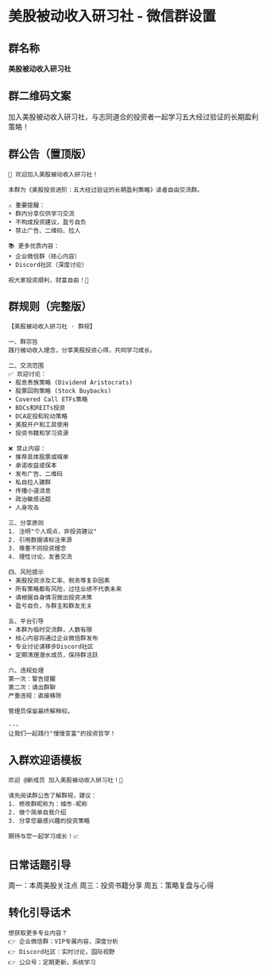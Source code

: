 # 美股被动收入研习社 - 微信群设置

## 群名称
**美股被动收入研习社**

## 群二维码文案
加入美股被动收入研习社，与志同道合的投资者一起学习五大经过验证的长期盈利策略！

## 群公告（置顶版）
```
📢 欢迎加入美股被动收入研习社！

本群为《美股投资进阶：五大经过验证的长期盈利策略》读者自由交流群。

⚠️ 重要提醒：
• 群内分享仅供学习交流
• 不构成投资建议，盈亏自负
• 禁止广告、二维码、拉人

📚 更多优质内容：
• 企业微信群（核心内容）
• Discord社区（深度讨论）

祝大家投资顺利，财富自由！💪
```

## 群规则（完整版）
```
【美股被动收入研习社 · 群规】

一、群宗旨
践行被动收入理念，分享美股投资心得，共同学习成长。

二、交流范围
✅ 欢迎讨论：
• 股息贵族策略 (Dividend Aristocrats)
• 股票回购策略 (Stock Buybacks)
• Covered Call ETFs策略
• BDCs和REITs投资
• DCA定投和轮动策略
• 美股开户和工具使用
• 投资书籍和学习资源

❌ 禁止内容：
• 推荐具体股票或喊单
• 承诺收益或保本
• 发布广告、二维码
• 私自拉人建群
• 传播小道消息
• 政治敏感话题
• 人身攻击

三、分享原则
1. 注明"个人观点，非投资建议"
2. 引用数据请标注来源
3. 尊重不同投资理念
4. 理性讨论，友善交流

四、风险提示
• 美股投资涉及汇率、税务等复杂因素
• 所有策略都有风险，过往业绩不代表未来
• 请根据自身情况做出投资决策
• 盈亏自负，与群主和群友无关

五、平台引导
• 本群为临时交流群，人数有限
• 核心内容将通过企业微信群发布
• 专业讨论请移步Discord社区
• 定期清理潜水成员，保持群活跃

六、违规处理
第一次：警告提醒
第二次：请出群聊
严重违规：直接移除

管理员保留最终解释权。

---
让我们一起践行"慢慢变富"的投资哲学！
```

## 入群欢迎语模板
```
欢迎 @新成员 加入美股被动收入研习社！🎉

请先阅读群公告了解群规，建议：
1. 修改群昵称为：城市-昵称
2. 做个简单自我介绍
3. 分享您最感兴趣的投资策略

期待与您一起学习成长！📈
```

## 日常话题引导
周一：本周美股关注点
周三：投资书籍分享
周五：策略复盘与心得

## 转化引导话术
```
想获取更多专业内容？
👉 企业微信群：VIP专属内容，深度分析
👉 Discord社区：实时讨论，国际视野
👉 公众号：定期更新，系统学习
```